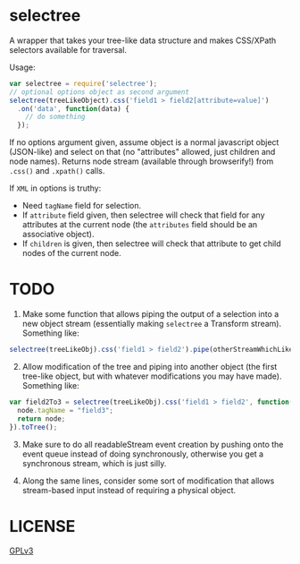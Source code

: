 selectree
=========

A wrapper that takes your tree-like data structure and makes CSS/XPath selectors available for traversal.

Usage:
```javascript
var selectree = require('selectree');
// optional options object as second argument
selectree(treeLikeObject).css('field1 > field2[attribute=value]')
  .on('data', function(data) {
    // do something
  });
```

If no options argument given, assume object is a normal javascript object (JSON-like) and select on that (no "attributes" allowed, just children and node names). Returns node stream (available through browserify!) from `.css()` and `.xpath()` calls.

If `XML` in options is truthy:
- Need `tagName` field for selection.
- If `attribute` field given, then selectree will check that field for any attributes at the current node (the `attributes` field should be an associative object).
- If `children` is given, then selectree will check that attribute to get child nodes of the current node.

# TODO

1. Make some function that allows piping the output of a selection into a new object stream (essentially making `selectree` a Transform stream). Something like:
``` javascript
selectree(treeLikeObj).css('field1 > field2').pipe(otherStreamWhichLikesObjects);
```

2. Allow modification of the tree and piping into another object (the first tree-like object, but with whatever modifications you may have made). Something like:
``` javascript
var field2To3 = selectree(treeLikeObj).css('field1 > field2', function(node) {
  node.tagName = "field3";
  return node;
}).toTree();
```

3. Make sure to do all readableStream event creation by pushing onto the event queue instead of doing synchronously, otherwise you get a synchronous stream, which is just silly.

4. Along the same lines, consider some sort of modification that allows stream-based input instead of requiring a physical object.

# LICENSE

[GPLv3](GPL.md)
